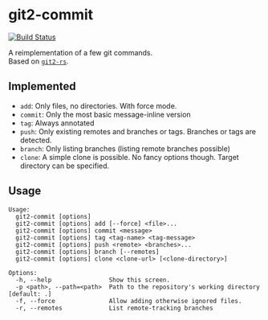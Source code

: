 # git2-commit

[![Build Status](https://travis-ci.org/badboy/git2-commit-rs.svg?branch=master)](https://travis-ci.org/badboy/git2-commit-rs)

A reimplementation of a few git commands.  
Based on [`git2-rs`](https://github.com/alexcrichton/git2-rs).

## Implemented

* `add`: Only files, no directories. With force mode.
* `commit`: Only the most basic message-inline version
* `tag`: Always annotated
* `push`: Only existing remotes and branches or tags. Branches or tags are detected.
* `branch`: Only listing branches (listing remote branches possible)
* `clone`: A simple clone is possible. No fancy options though. Target directory can be specified.

## Usage

```
Usage:
  git2-commit [options]
  git2-commit [options] add [--force] <file>...
  git2-commit [options] commit <message>
  git2-commit [options] tag <tag-name> <tag-message>
  git2-commit [options] push <remote> <branches>...
  git2-commit [options] branch [--remotes]
  git2-commit [options] clone <clone-url> [<clone-directory>]

Options:
  -h, --help                Show this screen.
  -p <path>, --path=<path>  Path to the repository's working directory [default: .]
  -f, --force               Allow adding otherwise ignored files.
  -r, --remotes             List remote-tracking branches
```

